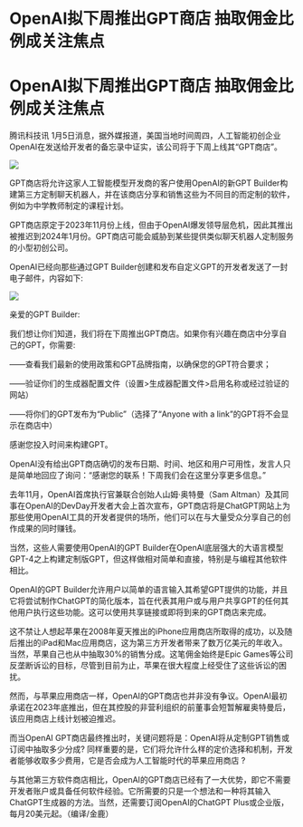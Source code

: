 # OpenAI拟下周推出GPT商店 抽取佣金比例成关注焦点

# OpenAI拟下周推出GPT商店 抽取佣金比例成关注焦点

腾讯科技讯 1月5日消息，据外媒报道，美国当地时间周四，人工智能初创企业OpenAI在发送给开发者的备忘录中证实，该公司将于下周上线其“GPT商店”。

![](https://inews.gtimg.com/om_bt/Owjg2zR-y3exuiuisfeXMdYBQWKb99fDf0FSj3jky0yG0AA/1000)

GPT商店将允许这家人工智能模型开发商的客户使用OpenAI的新GPT
Builder构建第三方定制聊天机器人，并在该商店分享和销售这些为不同目的而定制的软件，例如为中学教师制定的课程计划。

GPT商店原定于2023年11月份上线，但由于OpenAI爆发领导层危机，因此其推出被推迟到2024年1月份。GPT商店可能会威胁到某些提供类似聊天机器人定制服务的小型初创公司。

OpenAI已经向那些通过GPT Builder创建和发布自定义GPT的开发者发送了一封电子邮件，内容如下:

![](https://inews.gtimg.com/om_bt/OUwNcwDxXYgttQvDabTvGbIyTR1G8yDb4w3K7dImJyZP4AA/1000)

亲爱的GPT Builder:

我们想让你们知道，我们将在下周推出GPT商店。如果你有兴趣在商店中分享自己的GPT，你需要:

——查看我们最新的使用政策和GPT品牌指南，以确保您的GPT符合要求；

——验证你们的生成器配置文件（设置>生成器配置文件>启用名称或经过验证的网站）

——将你们的GPT发布为“Public”（选择了“Anyone with a link”的GPT将不会显示在商店中）

感谢您投入时间来构建GPT。

OpenAI没有给出GPT商店确切的发布日期、时间、地区和用户可用性，发言人只是简单地回应了询问：“感谢您的联系！下周我们会在这里分享更多信息。”

去年11月，OpenAI首席执行官兼联合创始人山姆·奥特曼（Sam
Altman）及其同事在OpenAI的DevDay开发者大会上首次宣布，GPT商店将是ChatGPT网站上为那些使用OpenAI工具的开发者提供的场所，他们可以在与大量受众分享自己的创作成果的同时赚钱。

当然，这些人需要使用OpenAI的GPT
Builder在OpenAI底层强大的大语言模型GPT-4之上构建定制版GPT，但这样做相对简单和直接，特别是与编程其他软件相比。

OpenAI的GPT
Builder允许用户以简单的语言输入其希望GPT提供的功能，并且它将尝试制作ChatGPT的简化版本，旨在代表其用户或与用户共享GPT的任何其他用户执行这些功能。这可以使用共享链接或即将到来的GPT商店来完成。

这不禁让人想起苹果在2008年夏天推出的iPhone应用商店所取得的成功，以及随后推出的iPad和Mac应用商店，这为第三方开发者带来了数万亿美元的年收入。当然，苹果自己也从中抽取30%的销售分成。这笔佣金始终是Epic
Games等公司反垄断诉讼的目标，尽管到目前为止，苹果在很大程度上经受住了这些诉讼的困扰。

然而，与苹果应用商店一样，OpenAI的GPT商店也并非没有争议。OpenAI最初承诺在2023年底推出，但在其控股的非营利组织的前董事会短暂解雇奥特曼后，该应用商店上线计划被迫推迟。

而当OpenAI GPT商店最终推出时，关键问题将是：OpenAI将从定制GPT销售或订阅中抽取多少分成?
同样重要的是，它们将允许什么样的定价选择和机制，开发者能够收取多少费用，它是否会成为人工智能时代的苹果应用商店 ?

与其他第三方软件商店相比，OpenAI的GPT商店已经有了一大优势，即它不需要开发者账户或具备任何软件经验。它所需要的只是一个想法和一种将其输入ChatGPT生成器的方法。当然，还需要订阅OpenAI的ChatGPT
Plus或企业版，每月20美元起。（编译/金鹿）

